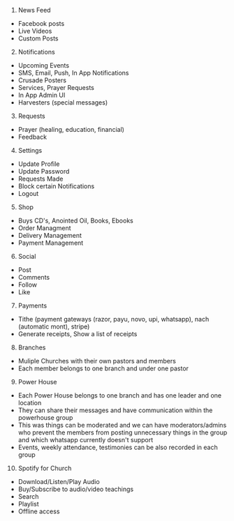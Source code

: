 1. News Feed
  - Facebook posts
  - Live Videos
  - Custom Posts
2. Notifications
  - Upcoming Events
  - SMS, Email, Push, In App Notifications
  - Crusade Posters
  - Services, Prayer Requests
  - In App Admin UI
  - Harvesters (special messages)
3. Requests
  - Prayer (healing, education, financial)
  - Feedback
4. Settings
  - Update Profile
  - Update Password
  - Requests Made
  - Block certain Notifications
  - Logout
5. Shop
  - Buys CD's, Anointed Oil, Books, Ebooks
  - Order Managment
  - Delivery Management
  - Payment Management
6. Social
  - Post
  - Comments
  - Follow
  - Like
7. Payments
  - Tithe (payment gateways (razor, payu, novo, upi, whatsapp), nach (automatic mont), stripe)
  - Generate receipts, Show a list of receipts
8. Branches
  - Muliple Churches with their own pastors and members
  - Each member belongs to one branch and under one pastor
9. Power House
  - Each Power House belongs to one branch and has one leader and one location
  - They can share their messages and have communication within the powerhouse group
  - This was things can be moderated and we can have moderators/admins who prevent the members from posting
    unnecessary things in the group and which whatsapp currently doesn't support
  - Events, weekly attendance, testimonies can be also recorded in each group
10. Spotify for Church
  - Download/Listen/Play Audio
  - Buy/Subscribe to audio/video teachings
  - Search
  - Playlist
  - Offline access
